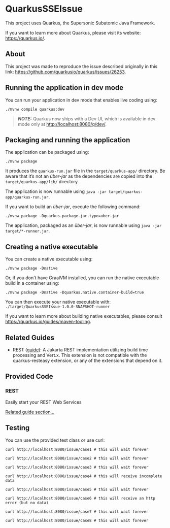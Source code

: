 # QuarkusSSEIssue

This project uses Quarkus, the Supersonic Subatomic Java Framework.

If you want to learn more about Quarkus, please visit its website: <https://quarkus.io/>.

## About

This project was made to reproduce the issue described originally in this link: <https://github.com/quarkusio/quarkus/issues/26253>.

## Running the application in dev mode

You can run your application in dev mode that enables live coding using:

```shell script
./mvnw compile quarkus:dev
```

> **_NOTE:_**  Quarkus now ships with a Dev UI, which is available in dev mode only at <http://localhost:8080/q/dev/>.

## Packaging and running the application

The application can be packaged using:

```shell script
./mvnw package
```

It produces the `quarkus-run.jar` file in the `target/quarkus-app/` directory.
Be aware that it’s not an _über-jar_ as the dependencies are copied into the `target/quarkus-app/lib/` directory.

The application is now runnable using `java -jar target/quarkus-app/quarkus-run.jar`.

If you want to build an _über-jar_, execute the following command:

```shell script
./mvnw package -Dquarkus.package.jar.type=uber-jar
```

The application, packaged as an _über-jar_, is now runnable using `java -jar target/*-runner.jar`.

## Creating a native executable

You can create a native executable using:

```shell script
./mvnw package -Dnative
```

Or, if you don't have GraalVM installed, you can run the native executable build in a container using:

```shell script
./mvnw package -Dnative -Dquarkus.native.container-build=true
```

You can then execute your native executable with: `./target/QuarkusSSEIssue-1.0.0-SNAPSHOT-runner`

If you want to learn more about building native executables, please consult <https://quarkus.io/guides/maven-tooling>.

## Related Guides

- REST ([guide](https://quarkus.io/guides/rest)): A Jakarta REST implementation utilizing build time processing and Vert.x. This extension is not compatible with the quarkus-resteasy extension, or any of the extensions that depend on it.

## Provided Code

### REST

Easily start your REST Web Services

[Related guide section...](https://quarkus.io/guides/getting-started-reactive#reactive-jax-rs-resources)

## Testing

You can use the provided test class or use curl:

```shell script
curl http://localhost:8080/issue/case1 # this will wait forever
``` 

```shell script
curl http://localhost:8080/issue/case2 # this will wait forever
```

```shell script
curl http://localhost:8080/issue/case3 # this will wait forever
```

```shell script
curl http://localhost:8080/issue/case4 # this will receive incomplete data
```

```shell script
curl http://localhost:8080/issue/case5 # this will wait forever
```

```shell script
curl http://localhost:8080/issue/case6 # this will receive an http error (but no data)
```

```shell script
curl http://localhost:8080/issue/case7 # this will wait forever
```

```shell script
curl http://localhost:8080/issue/case8 # this will wait forever
```